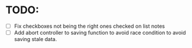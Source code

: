 # TODO:
 - [ ] Fix checkboxes not being the right ones checked on list notes
 - [ ] Add abort controller to saving function to avoid race condition to avoid saving stale data.
